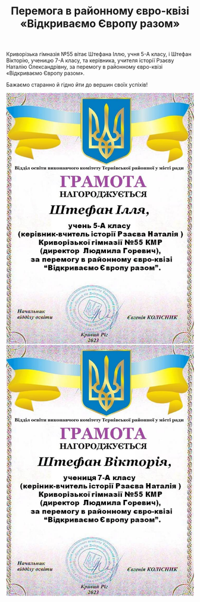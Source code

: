 ﻿---
title: Перемога в районному євро-квізі «Відкриваємо Європу разом»
---

Криворізька гімназія №55 вітає Штефана Іллю, учня 5-А класу, і Штефан Вікторію, ученицю 7-А класу, та керівника, учителя історії Рзаєву Наталію Олександрівну, за перемогу в районному євро-квізі «Відкриваємо Європу разом».

Бажаємо старанно й гідно йти до вершин своїх успіхів!

![](1.jpg)
![](2.jpg)

